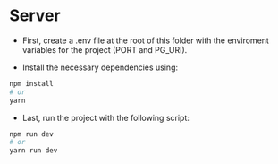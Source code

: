 # Server

- First, create a .env file at the root of this folder with the enviroment variables for the project (PORT and PG_URI).

- Install the necessary dependencies using:
```bash
npm install
# or
yarn
```

- Last, run the project with the following script:
```bash
npm run dev
# or
yarn run dev
```